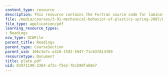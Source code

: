 ```yaml
---
content_type: resource
description: This resource contains the Fortran source code for laminated plate calculations.
file: /media/courses/3-91-mechanical-behavior-of-plastics-spring-2007/834711903364af2cf5e27bcb90fab8e7_plate.pdf
file_type: application/pdf
learning_resource_types:
- Readings
ocw_type: OCWFile
parent_title: Readings
parent_type: CourseSection
parent_uid: 106c3e7c-a318-1592-5947-71c83f813f89
resourcetype: Document
title: plate.pdf
uid: 83471190-3364-af2c-f5e2-7bcb90fab8e7
---
```

